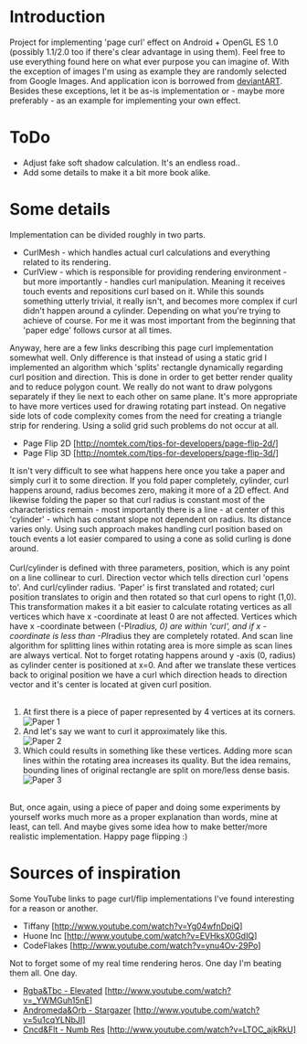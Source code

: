 Introduction
============
Project for implementing 'page curl' effect on Android + OpenGL ES 1.0 (possibly 1.1/2.0 too if there's clear advantage in using them).
Feel free to use everything found here on what ever purpose you can imagine of. With the exception of
images I'm using as example they are randomly selected from Google Images. And application icon is borrowed
from [deviantART](http://browse.deviantart.com/customization/icons/dock/#/dz0w8n). Besides these
exceptions, let it be as-is implementation or - maybe more preferably - as an example for implementing your own effect.

ToDo
====
* Adjust fake soft shadow calculation. It's an endless road..
* Add some details to make it a bit more book alike.

Some details
============
Implementation can be divided roughly in two parts.

* CurlMesh - which handles actual curl calculations and everything related to its rendering.
* CurlView - which is responsible for providing rendering environment - but more importantly -
handles curl manipulation. Meaning it receives touch events and repositions curl based on it.
While this sounds something utterly trivial, it really isn't, and becomes more complex if curl didn't happen
around a cylinder. Depending on what you're trying to achieve of course. For me it was
most important from the beginning that 'paper edge' follows cursor at all times.

Anyway, here are a few links describing this page curl implementation somewhat well.
Only difference is that instead of using a static grid I implemented an algorithm
which 'splits' rectangle dynamically regarding curl position and direction.
This is done in order to get better render quality and to reduce polygon count.
We really do not want to draw polygons separately if they lie next to each other on same plane.
It's more appropriate to have more vertices used for drawing rotating part instead.
On negative side lots of code complexity comes from the need for creating a triangle strip for rendering.
Using a solid grid such problems do not occur at all.<br/>

* Page Flip 2D [http://nomtek.com/tips-for-developers/page-flip-2d/]
* Page Flip 3D [http://nomtek.com/tips-for-developers/page-flip-3d/]

It isn't very difficult to see what happens here once you take a paper and simply
curl it to some direction. If you fold paper completely, cylinder, curl happens around,
radius becomes zero, making it more of a 2D effect. And likewise folding the paper so
that curl radius is constant most of the characteristics remain - most importantly there
is a line - at center of this 'cylinder' - which has constant slope not dependent on radius.
Its distance varies only. Using such approach makes handling curl position based on touch events
a lot easier compared to using a cone as solid curling is done around.<br/>
<br/>
Curl/cylinder is defined with three parameters, position, which is any point on a line collinear to
curl. Direction vector which tells direction curl 'opens to'. And curl/cylinder
radius. 'Paper' is first translated and rotated; curl position translates
to origin and then rotated so that curl opens to right (1,0). This transformation makes
it a bit easier to calculate rotating vertices as all vertices which have x -coordinate
at least 0 are not affected. Vertices which have x -coordinate between (-PI*radius, 0)
are within 'curl', and if x -coordinate is less than -PI*radius they are completely rotated.
And scan line algorithm for splitting lines within rotating area is more simple as
scan lines are always vertical. Not to forget rotating happens around y -axis (0, radius) as
cylinder center is positioned at x=0. And after we translate these vertices back to
original position we have a curl which direction heads to direction vector and it's center
is located at given curl position.<br/>
<br/>
1. At first there is a piece of paper represented by 4 vertices at its corners.<br/>
![Paper 1](https://github.com/harism/android_page_curl/blob/master/paper1.jpg?raw=true)<br/>
2. And let's say we want to curl it approximately like this.<br/>
![Paper 2](https://github.com/harism/android_page_curl/blob/master/paper2.jpg?raw=true)<br/>
3. Which could results in something like these vertices. Adding more scan lines within the rotating
area increases its quality. But the idea remains, bounding lines of original rectangle are split on
more/less dense basis.<br/>
![Paper 3](https://github.com/harism/android_page_curl/blob/master/paper3.jpg?raw=true)<br/>
<br/>
But, once again, using a piece of paper and doing some experiments by yourself works
much more as a proper explanation than words, mine at least, can tell.
And maybe gives some idea how to make better/more realistic implementation.
Happy page flipping  :)<br/>

Sources of inspiration
======================
Some YouTube links to page curl/flip implementations I've found interesting for a reason or another.

* Tiffany [http://www.youtube.com/watch?v=Yg04wfnDpiQ]
* Huone Inc [http://www.youtube.com/watch?v=EVHksX0GdIQ]
* CodeFlakes [http://www.youtube.com/watch?v=ynu4Ov-29Po]

Not to forget some of my real time rendering heros. One day I'm beating them all. One day.

* [Rgba&Tbc - Elevated](http://pouet.net/prod.php?which=52938) [http://www.youtube.com/watch?v=_YWMGuh15nE]
* [Andromeda&Orb - Stargazer](http://pouet.net/prod.php?which=51438) [http://www.youtube.com/watch?v=5u1cqYLNbJI]
* [Cncd&Flt - Numb Res](http://pouet.net/prod.php?which=56900) [http://www.youtube.com/watch?v=LTOC_ajkRkU]
